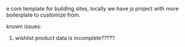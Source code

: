 e com template for building sites, locally we have js project with more boilerplate to customize from.

known issues:

  1. wishlist product data is incomplete?????

